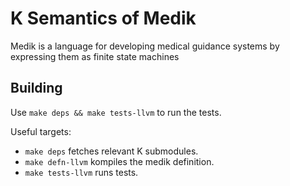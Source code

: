 K Semantics of Medik
====================

Medik is a language for developing medical guidance systems by expressing
them as finite state machines


Building
--------

Use `make deps && make tests-llvm` to run the tests.

Useful targets:

 - `make deps` fetches relevant K submodules.
 - `make defn-llvm` kompiles the medik definition.
 - `make tests-llvm` runs tests.


